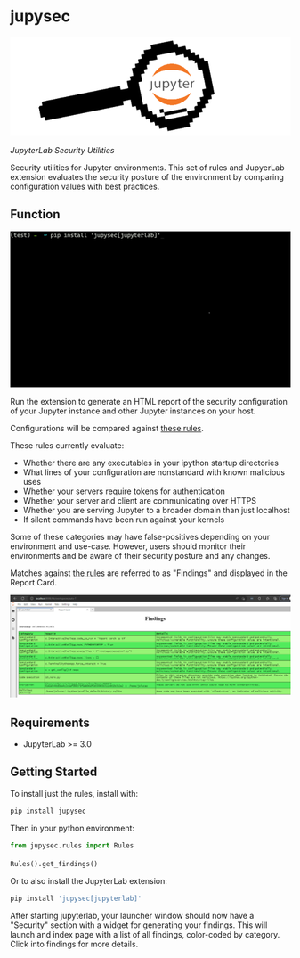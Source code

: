 # jupysec

![logo](jupysec.png)

_JupyterLab Security Utilities_

Security utilities for Jupyter environments. This set of rules and JupyerLab extension evaluates the security posture of the environment by comparing configuration values with best practices.

## Function

![demo](demo2.gif)

Run the extension to generate an HTML report of the security configuration of your Jupyter instance and other Jupyter instances on your host.

Configurations will be compared against [these rules](https://github.com/JosephTLucas/jupysec/blob/main/jupysec/rules.py).

These rules currently evaluate:

- Whether there are any executables in your ipython startup directories
- What lines of your configuration are nonstandard with known malicious uses
- Whether your servers require tokens for authentication
- Whether your server and client are communicating over HTTPS
- Whether you are serving Jupyter to a broader domain than just localhost
- If silent commands have been run against your kernels

Some of these categories may have false-positives depending on your environment and use-case. However, users should monitor their environments and be aware of their security posture and any changes.

Matches against [the rules](https://github.com/JosephTLucas/jupysec/blob/main/jupysec/rules.py) are referred to as "Findings" and displayed in the Report Card.

![report card](report.png)

## Requirements

- JupyterLab >= 3.0

## Getting Started

To install just the rules, install with:

```bash
pip install jupysec
```

Then in your python environment:

```python
from jupysec.rules import Rules

Rules().get_findings()
```

Or to also install the JupyterLab extension:

```bash
pip install 'jupysec[jupyterlab]'
```

After starting jupyterlab, your launcher window should now have a "Security" section with a widget for generating your findings. This will launch and index page with a list of all findings, color-coded by category. Click into findings for more details.

